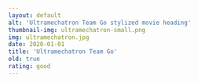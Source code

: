 ```yaml
---
layout: default
alt: 'Ultramechatron Team Go stylized movie heading'
thumbnail-img: ultramechatron-small.png
img: ultramechatron.jpg
date: 2020-01-01
title: 'Ultramechatron Team Go'
old: true
rating: good
---
```

